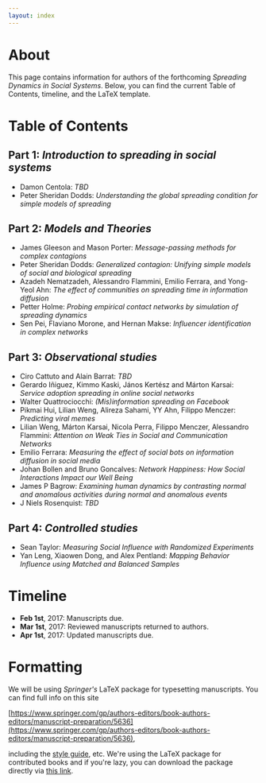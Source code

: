 ```yaml
---
layout: index
---
```


# About

This page contains information for authors of the forthcoming _Spreading Dynamics in Social Systems_. Below, you can find the current Table of Contents, timeline, and the LaTeX template. 

# Table of Contents 

## **Part 1**: _Introduction to spreading in social systems_

* Damon Centola: _TBD_
* Peter Sheridan Dodds: _Understanding the global spreading condition for simple models of spreading_

## **Part 2**: _Models and Theories_

* James Gleeson and Mason Porter: _Message-passing methods for complex contagions_
* Peter Sheridan Dodds: _Generalized contagion: Unifying simple models of social and biological spreading_
* Azadeh Nematzadeh, Alessandro Flammini, Emilio Ferrara, and Yong-Yeol Ahn: _The effect of communities on spreading time in information diffusion_
* Petter Holme: _Probing empirical contact networks by simulation of spreading dynamics_
* Sen Pei, Flaviano Morone, and Hernan Makse: _Influencer identification in complex networks_

## **Part 3**: _Observational studies_

* Ciro Cattuto and Alain Barrat: _TBD_
* Gerardo Iñiguez, Kimmo Kaski, János Kertész and Márton Karsai: _Service adoption spreading in online social networks_
* Walter Quattrociocchi: _(Mis)information spreading on Facebook_
* Pikmai Hui, Lilian Weng, Alireza Sahami, YY Ahn, Filippo Menczer: _Predicting viral memes_
* Lilian Weng, Márton Karsai, Nicola Perra, Filippo Menczer, Alessandro Flammini: _Attention on Weak Ties in Social and Communication Networks_
* Emilio Ferrara: _Measuring the effect of social bots on information diffusion in social media_
* Johan Bollen and Bruno Goncalves: _Network Happiness: How Social Interactions Impact our Well Being_
* James P Bagrow: _Examining human dynamics by contrasting normal and anomalous activities during normal and anomalous events_
* J Niels Rosenquist: _TBD_

## **Part 4**: _Controlled studies_

* Sean Taylor: _Measuring Social Influence with Randomized Experiments_
* Yan Leng, Xiaowen Dong, and Alex Pentland: _Mapping Behavior Influence using Matched and Balanced Samples_

# Timeline

* **Feb 1st**, 2017: Manuscripts due.
* **Mar 1st**, 2017: Reviewed manuscripts returned to authors.
* **Apr 1st**, 2017: Updated manuscripts due. 

# Formatting
We will be using _Springer's_ LaTeX package for typesetting manuscripts. You can find full info on this site

[https://www.springer.com/gp/authors-editors/book-authors-editors/manuscript-preparation/5636](https://www.springer.com/gp/authors-editors/book-authors-editors/manuscript-preparation/5636),

including the [style guide](http://resource-cms.springer.com/springer-cms/rest/v1/content/990/data/v7/Manuscript+guidelines+for+English+books), etc. We're using the LaTeX package for contributed books and if you're lazy, you can download the package directly via [this link](http://resource-cms.springer.com/springer-cms/rest/v1/content/20568/data/v1/contributed+books).


